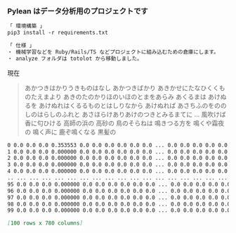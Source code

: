 ### Pylean はデータ分析用のプロジェクトです

```markdown
「 環境構築 」
pip3 install -r requirements.txt

「 仕様 」
・ 機械学習などを Ruby/Rails/TS などプロジェクトに組み込むための倉庫にします。
・ analyze フォルダは totolot から移動しました。
```

現在

> あかつきはかりうきものはなし あかつきばかり あきかせにたなひくくものたえまより あきのたのかりほのいほのとまをあらみ あくるまは あけぬるを あけぬれはくるるものとはしりなから あけぬれば あさちふのをののしのはらしのふれと あさほらけありあけのつきとみるまてに ... 風吹けば 香に匂ひける 高師の浜の 高砂の 鳥のそらねは 鳴きつる方を 鳴くや霜夜の 鳴く声に 鹿ぞ鳴くなる 黒髪の

```markdown
0 0.0 0.0 0.0 0.353553 0.0 0.0 0.0 0.0 0.0 0.0 ... 0.0 0.0 0.0 0.0 0.0 0.0 0.0 0.0 0.0 0.0
1 0.0 0.0 0.0 0.000000 0.0 0.0 0.0 0.0 0.0 0.0 ... 0.0 0.0 0.0 0.0 0.0 0.0 0.0 0.0 0.0 0.0
2 0.0 0.0 0.0 0.000000 0.0 0.0 0.0 0.0 0.0 0.0 ... 0.0 0.0 0.0 0.0 0.0 0.0 0.0 0.0 0.0 0.0
3 0.0 0.0 0.0 0.000000 0.0 0.0 0.0 0.0 0.0 0.0 ... 0.0 0.0 0.0 0.0 0.0 0.0 0.0 0.0 0.0 0.0
4 0.0 0.0 0.0 0.000000 0.0 0.0 0.0 0.0 0.0 0.0 ... 0.0 0.0 0.0 0.0 0.0 0.0 0.0 0.0 0.0 0.0
.. ... ... ... ... ... ... ... ... ... ... ... ... ... ... ... ... ... ... ... ... ...
95 0.0 0.0 0.0 0.000000 0.0 0.0 0.0 0.0 0.0 0.0 ... 0.0 0.0 0.0 0.0 0.0 0.0 0.0 0.0 0.0 0.0
96 0.0 0.0 0.0 0.000000 0.0 0.0 0.0 0.0 0.0 0.0 ... 0.0 0.0 0.0 0.0 0.0 0.0 0.0 0.0 0.0 0.0
97 0.0 0.0 0.0 0.000000 0.0 0.0 0.0 0.0 0.0 0.0 ... 0.0 0.0 0.0 0.0 0.0 0.0 0.0 0.0 0.0 0.0
98 0.0 0.0 0.0 0.000000 0.0 0.0 0.0 0.0 0.0 0.0 ... 0.0 0.0 0.0 0.0 0.0 0.0 0.0 0.0 0.0 0.0
99 0.0 0.0 0.0 0.000000 0.0 0.0 0.0 0.0 0.0 0.0 ... 0.0 0.0 0.0 0.0 0.0 0.0 0.0 0.0 0.0 0.0

[100 rows x 780 columns]
```
